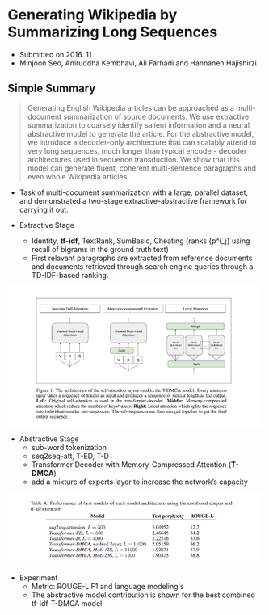 # Generating Wikipedia by Summarizing Long Sequences

- Submitted on 2016. 11
- Minjoon Seo, Aniruddha Kembhavi, Ali Farhadi and Hannaneh Hajishirzi

## Simple Summary

> Generating English Wikipedia articles can be approached as a multi-document summarization of source documents. We use extractive summarization to coarsely identify salient information and a neural abstractive model to generate the article. For the abstractive model, we introduce a decoder-only architecture that can scalably attend to very long sequences, much longer than typical encoder- decoder architectures used in sequence transduction. We show that this model can generate fluent, coherent multi-sentence paragraphs and even whole Wikipedia articles.

- Task of multi-document summarization with a large, parallel dataset, and demonstrated a two-stage extractive-abstractive framework for carrying it out.

- Extractive Stage
	- Identity, **tf-idf**, TextRank, SumBasic, Cheating (ranks {p^i_j} using recall of bigrams in the ground truth text)
	- First relavant paragraphs are extracted from reference documents and documents retrieved through search engine queries through a TD-IDF-based ranking. 

![images](../../images/generate_wiki_1.png)
	
- Abstractive Stage
	- sub-word tokenization
	- seq2seq-att, T-ED, T-D
	- Transformer Decoder with Memory-Compressed Attention (**T-DMCA**)
	- add a mixture of experts layer to increase the network’s capacity

![images](../../images/generate_wiki_2.png)

- Experiment
	- Metric: ROUGE-L F1 and language modeling's
	- The abstractive model contribution is shown for the best combined tf-idf-T-DMCA model


